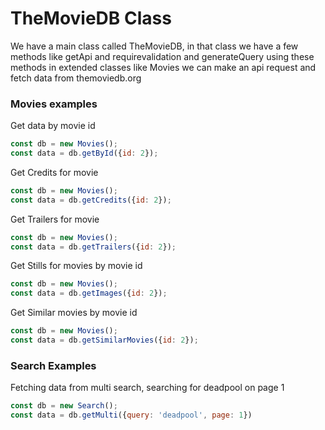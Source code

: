 # TheMovieDB Class

We have a main class called TheMovieDB, in that class we have a few methods like getApi and requirevalidation and generateQuery
using these methods in extended classes like Movies we can make an api request and fetch data from themoviedb.org
### Movies examples


Get data by movie id
```js
const db = new Movies();
const data = db.getById({id: 2});
```

Get Credits for movie
```js
const db = new Movies();
const data = db.getCredits({id: 2});
```

Get Trailers for movie
```js
const db = new Movies();
const data = db.getTrailers({id: 2});
```

Get Stills for movies by movie id
```js
const db = new Movies();
const data = db.getImages({id: 2});
```

Get Similar movies by movie id
```js
const db = new Movies();
const data = db.getSimilarMovies({id: 2});
```

### Search Examples

Fetching data from multi search, searching for deadpool on page 1
```js
const db = new Search();
const data = db.getMulti({query: 'deadpool', page: 1})
```
